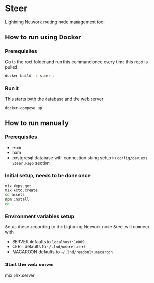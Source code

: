 # Steer

Lightning Network routing node management tool

## How to run using Docker

### Prerequisites

Go to the root folder and run this command once every time this repo is pulled

```bash
docker build -t steer .
```

### Run it

This starts both the database and the web server

```bash
docker-compose up
```


## How to run manually

### Prerequisites

- elixir
- npm
- postgresql database with connection string setup in `config/dev.exs` `Steer.Repo` section

### Initial setup, needs to be done once

```bash
mix deps.get
mix ecto.create
cd assets
npm install
cd ..
```

### Environment variables setup

Setup these according to the Lightning Network node Steer will connect with

- SERVER defaults to `localhost:10009`
- CERT defaults to `~/.lnd/umbrel.cert`
- MACAROON defaults to `~/.lnd/readonly.macaroon`

### Start the web server

mix phx.server
